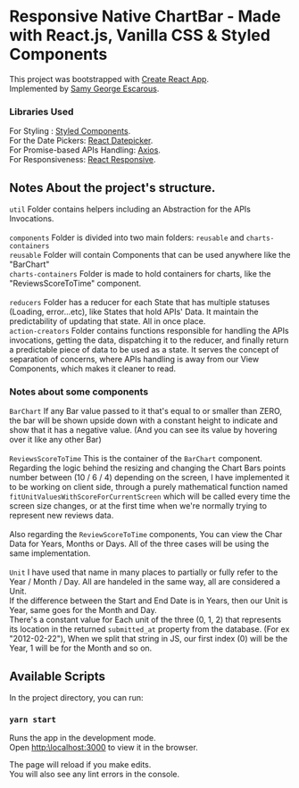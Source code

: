 # Responsive Native ChartBar - Made with React.js, Vanilla CSS & Styled Components

This project was bootstrapped with [Create React App](https:\\github.com\facebook\create-react-app).\
Implemented by [Samy George Escarous](https:\\github.com\samyiskarous).


### Libraries Used
For Styling : [Styled Components](https:\\github.com\styled-components\styled-components).\
For the Date Pickers: [React Datepicker](https:\\www.npmjs.com\package\react-datepicker).\
For Promise-based APIs Handling: [Axios](https:\\github.com\axios\axios).\
For Responsiveness: [React Responsive](https:\\www.npmjs.com\package\react-responsive).

## Notes About the project's structure.

`util` Folder contains helpers including an Abstraction for the APIs Invocations.
\
\
`components` Folder is divided into two main folders: `reusable` and `charts-containers`\
`reusable` Folder will contain Components that can be used anywhere like the "BarChart"\
`charts-containers` Folder is made to hold containers for charts, like the "ReviewsScoreToTime" component.\
\
`reducers` Folder has a reducer for each State that has multiple statuses (Loading, error...etc), like States that hold APIs' Data. It maintain the predictability of updating that state. All in once place.\
`action-creators` Folder contains functions responsible for handling the APIs invocations, getting the data, dispatching it to the reducer, and finally return a predictable piece of data to be used as a state. It serves the concept of separation of concerns, where APIs handling is away from our View Components, which makes it cleaner to read.

### Notes about some components
`BarChart` If any Bar value passed to it that's equal to or smaller than ZERO, the bar will be shown upside down with a constant height to indicate and show that it has a negative value. (And you can see its value by hovering over it like any other Bar)\
\
`ReviewsScoreToTime` This is the container of the `BarChart` component. Regarding the logic behind the resizing and changing the Chart Bars points number between (10 / 6 / 4) depending on the screen, I have implemented it to be working on client side, through a purely mathematical function named `fitUnitValuesWithScoreForCurrentScreen` which will be called every time the screen size changes, or at the first time when we're normally trying to represent new reviews data.\
\
Also regarding the `ReviewScoreToTime` components, You can view the Char Data for Years, Months or Days. All of the three cases will be using the same implementation.\
\
`Unit` I have used that name in many places to partially or fully refer to the Year / Month / Day. All are handeled in the same way, all are considered a Unit.\
If the difference between the Start and End Date is in Years, then our Unit is Year, same goes for the Month and Day.\
There's a constant value for Each unit of the three (0, 1, 2) that represents its location in the returned `submitted_at` property from the database. (For ex "2012-02-22"), When we split that string in JS, our first index (0) will be the Year, 1 will be for the Month and so on. 

## Available Scripts

In the project directory, you can run:

### `yarn start`

Runs the app in the development mode.\
Open [http:\\localhost:3000](http:\\localhost:3000) to view it in the browser.

The page will reload if you make edits.\
You will also see any lint errors in the console.
